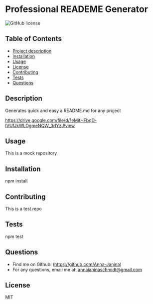 
# Professional READEME Generator

![GitHub license](https://img.shields.io/badge/license-MIT-blue.svg)


## Table of Contents
- [Project description](#Description)
- [Installation](#Installation)
- [Usage](#Usage)
- [License](#License)
- [Contributing](#Contributing)
- [Tests](#Tests)
- [Questions](#Questions)


## Description
Generates quick and easy a README.md for any project

https://drive.google.com/file/d/1eMitHFbqD-IVUfJkWLOgmeNQW_3rlYzJ/view


## Usage
This is a mock repository


## Installation
npm install


## Contributing
This is a test repo


## Tests
npm test


## Questions
- Find me on Github: (https://github.com/Anna-Janina)
- For any questions, email me at: annajaninaschmidt@gmail.com


## License
MIT

